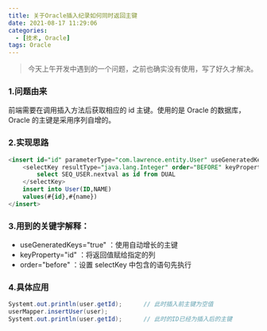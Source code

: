 ```yaml
---
title: 关于Oracle插入纪录如何同时返回主键
date: 2021-08-17 11:29:06
categories:
  - [技术, Oracle]
tags: Oracle
---
```


> 今天上午开发中遇到的一个问题，之前也确实没有使用，写了好久才解决。

### 1.问题由来

前端需要在调用插入方法后获取相应的 id 主键。使用的是 Oracle 的数据库，Oracle 的主键是采用序列自增的。

### 2.实现思路

```sql
<insert id="id" parameterType="com.lawrence.entity.User" useGeneratedKeys="true" keyProperty="id" >
    <selectKey resultType="java.lang.Integer" order="BEFORE" keyProperty="id">
        select SEQ_USER.nextval as id from DUAL
    </selectKey>
    insert into User(ID,NAME)
    values(#{id},#{name})
</insert>
```

### 3.用到的关键字解释：

- useGeneratedKeys="true" ：使用自动增长的主键
- keyProperty="id" ：将返回值赋给指定的列
- order="before" ：设置 selectKey 中包含的语句先执行

### 4.具体应用

```java
Systemt.out.println(user.getId);      // 此时插入前主键为空值
userMapper.insertUser(user);
Systemt.out.println(user.getId);      // 此时的ID已经为插入后的主键
```
